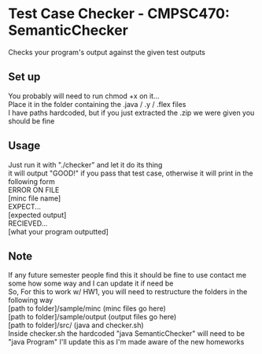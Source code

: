 
# Test Case Checker - CMPSC470: SemanticChecker
Checks your program's output against the given test outputs
## Set up
You probably will need to run chmod +x on it...</br>
Place it in the folder containing the .java / .y / .flex files </br>
I have paths hardcoded, but if you just extracted the .zip we were given you should be fine </br>
## Usage
Just run it with "./checker" and let it do its thing </br>
it will output "GOOD!" if you pass that test case, otherwise it will print in the following form </br>
ERROR ON FILE </br>
[minc file name] </br>
EXPECT... </br>
[expected output] </br>
RECIEVED... </br>
[what your program outputted] </br>
## Note
If any future semester people find this it should be fine to use contact me some how some way and I can update it if need be </br>
So, For this to work w/ HW1, you will need to restructure the folders in the following way </br>
[path to folder]/sample/minc (minc files go here) </br>
[path to folder]/sample/output (output files go here) </br>
[path to folder]/src/  (java and checker.sh) </br>
Inside checker.sh the hardcoded "java SemanticChecker" will need to be "java Program"
I'll update this as I'm made aware of the new homeworks
